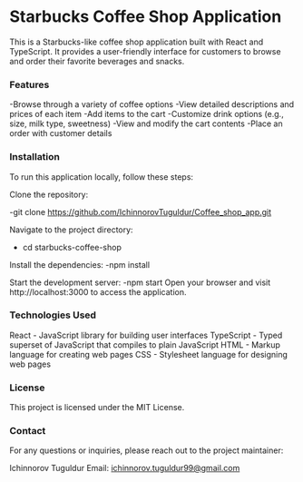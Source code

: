 <h1>Starbucks Coffee Shop Application</h1>

This is a Starbucks-like coffee shop application built with React and TypeScript. It provides a user-friendly interface for customers to browse and order their favorite beverages and snacks.

<h3>Features</h3>

-Browse through a variety of coffee options
-View detailed descriptions and prices of each item
-Add items to the cart
-Customize drink options (e.g., size, milk type, sweetness)
-View and modify the cart contents
-Place an order with customer details 


<h3>Installation</h3>

To run this application locally, follow these steps:

Clone the repository:

-git clone https://github.com/IchinnorovTuguldur/Coffee_shop_app.git

Navigate to the project directory:
- cd starbucks-coffee-shop
  
Install the dependencies:
-npm install

Start the development server:
-npm start
Open your browser and visit http://localhost:3000 to access the application.

<h3>Technologies Used</h3>

React - JavaScript library for building user interfaces
TypeScript - Typed superset of JavaScript that compiles to plain JavaScript
HTML - Markup language for creating web pages
CSS - Stylesheet language for designing web pages


<h3>License</h3>

This project is licensed under the MIT License.

<h3>Contact</h3>

For any questions or inquiries, please reach out to the project maintainer:

Ichinnorov Tuguldur
Email: ichinnorov.tuguldur99@gmail.com
